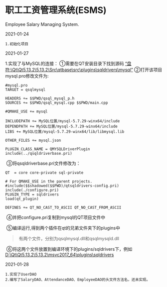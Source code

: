 # 职工工资管理系统(ESMS)

Employee Salary Managing System.

2021-01-24

```
1.初始化项目
```





2021-01-27

1.实现了与MySQL的连接：
	①需要在QT安装目录下找到源码
		[“盘符:\Qt\Qt5.13.2\5.13.2\Src\qtbase\src\plugins\sqldrivers\mysql”]()
	②打开该项目mysql.pro修改文件为:

```properties
#mysql.pro
TARGET = qsqlmysql

HEADERS += $$PWD/qsql_mysql_p.h
SOURCES += $$PWD/qsql_mysql.cpp $$PWD/main.cpp

#QMAKE_USE += mysql

INCLUDEPATH += MySQL位置/mysql-5.7.29-winx64/include
DEPENDPATH += MySQL位置/mysql-5.7.29-winx64/include
LIBS += MySQL位置/mysql-5.7.29-winx64/lib/libmysql.lib

OTHER_FILES += mysql.json

PLUGIN_CLASS_NAME = QMYSQLDriverPlugin
include(../qsqldriverbase.pri)
```

​	③将qsqldriverbase.pri文件修改为：

```properties
QT  = core core-private sql-private

# For QMAKE_USE in the parent projects.
#include($$shadowed($$PWD)/qtsqldrivers-config.pri)
include(./configure.pri)
PLUGIN_TYPE = sqldrivers
load(qt_plugin)

DEFINES += QT_NO_CAST_TO_ASCII QT_NO_CAST_FROM_ASCII
```

​	④并把configure.pri复制到mysql的QT项目文件中

​	⑤编译运行,得到两个插件在qt的兄弟文件夹下的plugins中

> ​	有两个文件，分别为qsqlmysql.dll和qsqlmysqld.dll

​	⑥将这两个文件放置到编译环境下的plugins/sqldrivers下，例如[D:\Qt\Qt5.13.2\5.13.2\msvc2017_64\plugins\sqldrivers](D:\Qt\Qt5.13.2\5.13.2\msvc2017_64\plugins\sqldrivers)



2021-01-28

```
1.实现了UserDAO
2.编写了SalaryDAO、AttendanceDAO、EmployeeDAO的头文件方法名，还未实现。
```

